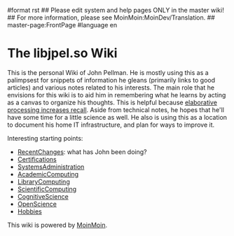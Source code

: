 \#format rst \#\# Please edit system and help pages ONLY in the master wiki! \#\# For more information, please see MoinMoin:MoinDev/Translation. \#\# master-page:FrontPage \#language en

The libjpel.so Wiki
===================

This is the personal Wiki of John Pellman. He is mostly using this as a palimpsest for snippets of information he gleans (primarily links to good articles) and various notes related to his interests. The main role that he envisions for this wiki is to aid him in remembering what he learns by acting as a canvas to organize his thoughts. This is helpful because [elaborative processing increases recall](../Memory). Aside from technical notes, he hopes that he'll have some time for a little science as well. He also is using this as a location to document his home IT infrastructure, and plan for ways to improve it.

Interesting starting points:

-   [RecentChanges](../RecentChanges): what has John been doing?
-   [Certifications](../Certifications)
-   [SystemsAdministration](../SystemsAdministration)
-   [AcademicComputing](../AcademicComputing)
-   [LibraryComputing](../LibraryComputing)
-   [ScientificComputing](../ScientificComputing)
-   [CognitiveScience](../CognitiveScience)
-   [OpenScience](../OpenScience)
-   [Hobbies](../Hobbies)

This wiki is powered by [MoinMoin](http://moinmo.in/).

